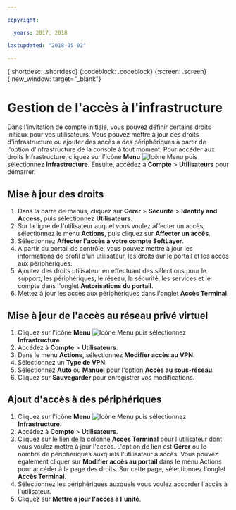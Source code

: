 ```yaml
---

copyright:

  years: 2017, 2018

lastupdated: "2018-05-02"

---
```


{:shortdesc: .shortdesc}
{:codeblock: .codeblock}
{:screen: .screen}
{:new_window: target="_blank"}

# Gestion de l'accès à l'infrastructure

Dans l'invitation de compte initiale, vous pouvez définir certains droits initiaux pour vos utilisateurs. Vous pouvez mettre à jour des droits d'infrastructure ou ajouter des accès à des périphériques à partir de l'option d'infrastructure de la console à tout moment. Pour accéder aux droits Infrastructure, cliquez sur l'icône **Menu** ![Icône Menu](../icons/icon_hamburger.svg) puis sélectionnez **Infrastructure**. Ensuite, accédez à **Compte** &gt; **Utilisateurs** pour démarrer.

## Mise à jour des droits

1. Dans la barre de menus, cliquez sur **Gérer** &gt; **Sécurité** &gt; **Identity and Access**, puis sélectionnez **Utilisateurs**.
2. Sur la ligne de l'utilisateur auquel vous voulez affecter un accès, sélectionnez le menu **Actions**, puis cliquez sur **Affecter un accès**.
3. Sélectionnez **Affecter l'accès à votre compte SoftLayer**.
4. A partir du portail de contrôle, vous pouvez mettre à jour les informations de profil d'un utilisateur, les droits sur le portail et les accès aux périphériques.
5. Ajoutez des droits utilisateur en effectuant des sélections pour le support, les périphériques, le réseau, la sécurité, les services et le compte dans l'onglet **Autorisations du portail**.
6. Mettez à jour les accès aux périphériques dans l'onglet **Accès Terminal**.

## Mise à jour de l'accès au réseau privé virtuel

1. Cliquez sur l'icône **Menu** ![Icône Menu](../icons/icon_hamburger.svg) puis sélectionnez **Infrastructure**.
2. Accédez à **Compte** &gt; **Utilisateurs**.
3. Dans le menu **Actions**, sélectionnez **Modifier accès au VPN**.
4. Sélectionnez un **Type de VPN**.
5. Sélectionnez **Auto** ou **Manuel** pour l'option **Accès au sous-réseau**.
6. Cliquez sur **Sauvegarder** pour enregistrer vos modifications.

## Ajout d'accès à des périphériques

1. Cliquez sur l'icône **Menu** ![Icône Menu](../icons/icon_hamburger.svg) puis sélectionnez **Infrastructure**.
2. Accédez à **Compte** &gt; **Utilisateurs**.
3. Cliquez sur le lien de la colonne **Accès Terminal** pour l'utilisateur dont vous voulez mettre à jour l'accès. L'option de lien est **Gérer** ou le nombre de périphériques auxquels l'utilisateur a accès. Vous pouvez également cliquer sur **Modifier accès au portail** dans le menu Actions pour accéder à la page des droits. Sur cette page, sélectionnez l'onglet **Accès Terminal**.
4. Sélectionnez les périphériques auxquels vous voulez accorder l'accès à l'utilisateur.
5. Cliquez sur **Mettre à jour l'accès à l'unité**.
